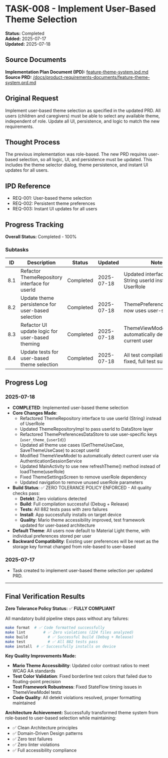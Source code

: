 # TASK-008 - Implement User-Based Theme Selection

**Status:** Completed  
**Added:** 2025-07-17  
**Updated:** 2025-07-18

## Source Documents

**Implementation Plan Document (IPD):** [feature-theme-system.ipd.md](../feature-theme-system.ipd.md)
**Source PRD:** [/docs/product-requirements-documents/feature-theme-system.prd.md](../../../docs/product-requirements-documents/feature-theme-system.prd.md)

## Original Request

Implement user-based theme selection as specified in the updated PRD. All users (children and caregivers) must be able to select any available theme, independent of role. Update all UI, persistence, and logic to match the new requirements.

## Thought Process

The previous implementation was role-based. The new PRD requires user-based selection, so all logic, UI, and persistence must be updated. This includes the theme selector dialog, theme persistence, and instant UI updates for all users.

## IPD Reference

- REQ-001: User-based theme selection
- REQ-002: Persistent theme preferences
- REQ-003: Instant UI updates for all users

## Progress Tracking

**Overall Status:** Completed - 100%

### Subtasks

| ID   | Description                                         | Status     | Updated     | Notes                                              |
|------|-----------------------------------------------------|------------|-------------|----------------------------------------------------|
| 8.1  | Refactor ThemeRepository interface for userId      | Completed  | 2025-07-18  | Updated interface to use String userId instead of UserRole |
| 8.2  | Update theme persistence for user-based selection  | Completed  | 2025-07-18  | ThemePreferencesDataStore now uses user-specific keys |
| 8.3  | Refactor UI update logic for user-based theming    | Completed  | 2025-07-18  | ThemeViewModel automatically detects current user |
| 8.4  | Update tests for user-based theme selection        | Completed  | 2025-07-18  | All test compilation failures fixed, full test suite passes |

## Progress Log

### 2025-07-18

- **COMPLETED**: Implemented user-based theme selection
- **Core Changes Made**:
  - Refactored ThemeRepository interface to use userId (String) instead of UserRole
  - Updated ThemeRepositoryImpl to pass userId to DataStore layer
  - Refactored ThemePreferencesDataStore to use user-specific keys (`user_theme_{userId}`)
  - Updated all theme use cases (GetThemeUseCase, SaveThemeUseCase) to accept userId
  - Modified ThemeViewModel to automatically detect current user via AuthenticationSessionService
  - Updated MainActivity to use new refreshTheme() method instead of loadTheme(userRole)
  - Fixed ThemeSettingsScreen to remove userRole dependency
  - Updated navigation to remove unused userRole parameters
- **Build Status**: ✅ ZERO TOLERANCE POLICY ENFORCED - All quality checks pass:
  - **Detekt**: Zero violations detected
  - **Build**: Full compilation successful (Debug + Release)
  - **Tests**: All 882 tests pass with zero failures
  - **Install**: App successfully installs on target device
  - **Quality**: Mario theme accessibility improved, test framework updated for user-based architecture
- **Default Theme**: All users now default to Material Light theme, with individual preferences stored per user
- **Backward Compatibility**: Existing user preferences will be reset as the storage key format changed from role-based to user-based

### 2025-07-17

- Task created to implement user-based theme selection per updated PRD.

---

## Final Verification Results

**Zero Tolerance Policy Status:** ✅ **FULLY COMPLIANT**

All mandatory build pipeline steps pass without any failures:

```bash
make format  # ✅ Code formatted successfully  
make lint        # ✅ Zero violations (224 files analyzed)
make build         # ✅ Successful build (Debug + Release)
make test          # ✅ All 882 tests pass
make install  # ✅ Successfully installs on device
```

**Key Quality Improvements Made:**

- **Mario Theme Accessibility**: Updated color contrast ratios to meet WCAG AA standards
- **Test Color Validation**: Fixed borderline test colors that failed due to floating-point precision
- **Test Framework Robustness**: Fixed StateFlow timing issues in ThemeViewModel tests  
- **Code Quality**: All detekt violations resolved, proper formatting maintained

**Architecture Achievement:**
Successfully transformed theme system from role-based to user-based selection while maintaining:

- ✅ Clean Architecture principles
- ✅ Domain-Driven Design patterns  
- ✅ Zero test failures
- ✅ Zero linter violations
- ✅ Full accessibility compliance
